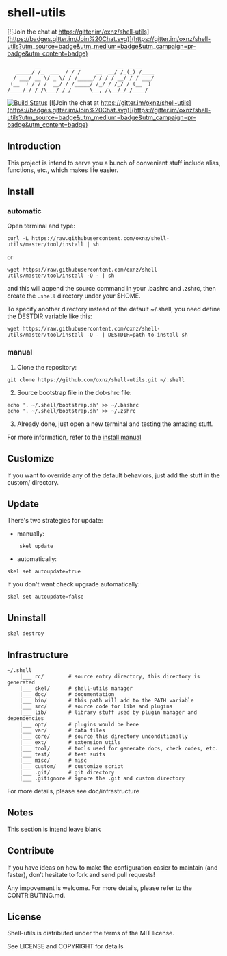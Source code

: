 shell-utils
===========

[![Join the chat at https://gitter.im/oxnz/shell-utils](https://badges.gitter.im/Join%20Chat.svg)](https://gitter.im/oxnz/shell-utils?utm_source=badge&utm_medium=badge&utm_campaign=pr-badge&utm_content=badge)

```
         __         ____            __  _ __    
   _____/ /_  ___  / / /     __  __/ /_(_) /____
  / ___/ __ \/ _ \/ / /_____/ / / / __/ / / ___/
 (__  ) / / /  __/ / /_____/ /_/ / /_/ / (__  ) 
/____/_/ /_/\___/_/_/      \__,_/\__/_/_/____/  
```

[![Build Status](https://travis-ci.org/oxnz/shell-utils.svg?branch=master)](https://travis-ci.org/oxnz/shell-utils) [![Join the chat at https://gitter.im/oxnz/shell-utils](https://badges.gitter.im/Join%20Chat.svg)](https://gitter.im/oxnz/shell-utils?utm_source=badge&utm_medium=badge&utm_campaign=pr-badge&utm_content=badge)

Introduction
------------

This project is intend to serve you a bunch of convenient stuff include alias,
functions, etc., which makes life easier.

Install
-------

### automatic

Open terminal and type:

	curl -L https://raw.githubusercontent.com/oxnz/shell-utils/master/tool/install | sh

or

	wget https://raw.githubusercontent.com/oxnz/shell-utils/master/tool/install -O - | sh

and this will append the source command in your .bashrc and .zshrc, then create
the `.shell` directory under your $HOME.

To specify another directory instead of the default ~/.shell, you need define the DESTDIR variable like this:

	wget https://raw.githubusercontent.com/oxnz/shell-utils/master/tool/install -O - | DESTDIR=path-to-install sh

### manual

1. Clone the repository:

`git clone https://github.com/oxnz/shell-utils.git ~/.shell`

2. Source bootstrap file in the dot-shrc file:

```
echo '. ~/.shell/bootstrap.sh' >> ~/.bashrc
echo '. ~/.shell/bootstrap.sh' >> ~/.zshrc
```

3. Already done, just open a new terminal and testing the amazing stuff.

For more information, refer to the [install manual](./tool/install.md)

Customize
---------

If you want to override any of the default behaviors, just add the stuff in the custom/ directory.

Update
------

There's two strategies for update:

* manually:
```
	skel update
```
* automatically:

`skel set autoupdate=true`

If you don't want check upgrade automatically:

`skel set autoupdate=false`

Uninstall
---------

`skel destroy`

Infrastructure
--------------

```
~/.shell
	|___ rc/		# source entry directory, this directory is generated
	|___ skel/		# shell-utils manager
	|___ doc/		# documentation
	|___ bin/		# this path will add to the PATH variable
	|___ src/		# source code for libs and plugins
	|___ lib/		# library stuff used by plugin manager and dependencies
	|___ opt/		# plugins would be here
	|___ var/		# data files
	|___ core/		# source this directory unconditionally
	|___ ext/		# extension utils
	|___ tool/		# tools used for generate docs, check codes, etc.
	|___ test/		# test suits
	|___ misc/		# misc
	|___ custom/	# customize script
	|___ .git/		# git directory
	|___ .gitignore	# ignore the .git and custom directory
```

For more details, please see doc/infrastructure

Notes
-----

This section is intend leave blank

Contribute
----------

If you have ideas on how to make the configuration easier to maintain (and faster), don’t hesitate to fork and send pull requests!

Any impovement is welcome. For more details, please refer to the CONTRIBUTING.md.

License
-------

Shell-utils is distributed under the terms of the MIT license.

See LICENSE and COPYRIGHT for details

